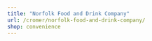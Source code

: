 ```yaml
---
title: "Norfolk Food and Drink Company"
url: /cromer/norfolk-food-and-drink-company/
shop: convenience
---
```

